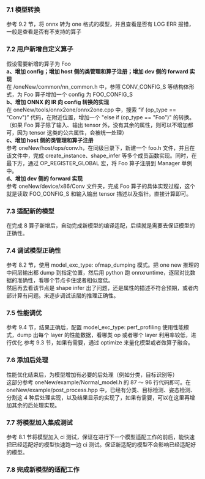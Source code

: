 ### 7.1 模型转换
参考 9.2 节，将 onnx 转为 one 格式的模型，并且查看是否有 LOG ERR 报错，一般是查看是否有不支持的算子

### 7.2 用户新增自定义算子
假设需要新增的算子为 Foo  
**a、增加 config；增加 host 侧的类管理和算子注册；增加 dev 侧的 forward 实现**  
在 /oneNew/common/nn_common.h 中，参照 CONV_CONFIG_S 等结构体形式，为 Foo 算子增加一个 config 为 FOO_CONFIG_S  
**b、增加 ONNX 的 IR 向 config 转换的实现**  
在 oneNew/tools/onnx2one/onnx2one.cpp 中，搜索 “if (op_type == "Conv")” 代码，在附近位置，增加一个 "else if (op_type == "Foo")" 的转换。（如果 Foo 算子除了输入、输出 tensor 外，没有其余的属性，则可以不增加都可，因为 tensor 这类的公共属性，会被统一处理）  
**c、增加 host 侧的类管理和算子注册**   
参考 oneNew/host/ops/conv.h，在同级目录下，新建一个 foo.h 文件，并且在该文件中，完成 create_instance、shape_infer 等多个成员函数实现。同时，在最下方，通过 OP_REGISTER_GLOBAL 宏，将 Foo 算子注册到 Manager 单例中。  
**d、增加 dev 侧的 forward 实现**  
参考 oneNew/device/x86/Conv 文件夹，完成 Foo 算子的具体实现过程，这个就是读取 FOO_CONFIG_S 和输入输出 tensor 描述以及指针。直接计算即可。
### 7.3 适配新的模型
在完成 8 算子新增后，自动完成新模型的编译适配，后续就是需要去保证模型的正确性。  

### 7.4 调试模型正确性
参考 8.2 节，使用 model_exc_type: ofmap_dumping 模式。把 one new 推理的中间层输出都 dump 到指定位置，然后用 python 跑 onnxruntime，逐层对比数据的准确性，看哪个节点卡住或者相似度低。  
然后再去看该节点是 shape infer 出了问题，还是属性的描述不符合预期，或者内部计算有问题。来逐步调试该层的推理正确性。

### 7.5 性能调优
参考 9.4 节，结果正确后，配置 model_exc_type: perf_profiling 使用性能模式，dump 出每个 layer 的性能数据，看哪类 op 或者哪个 layer 利用率较低，进行优化
参考 9.3 节，如果有需要，通过 optimize 来量化模型或者做算子融合。  

### 7.6 添加后处理
性能优化结束后，为模型增加有必要的后处理（例如分类，目标识别等）  
这部分参考 oneNew/example/Normal_model.h 的 87 ～ 96 行代码即可。在 oneNew/example/post_process.hpp 中，已经有分类、目标检测、姿态检测、分割这 4 种后处理实现，以及结果显示的实现了，如果有需要，可以在这里再增加其余的后处理实现。

### 7.7 将模型加入集成测试
参考 8.1 节将模型加入 ci 测试，保证在进行下一个模型适配工作的前后，能快速把已经适配好的模型快速跑一边 ci 测试。保证新适配的模型不会影响已经适配好的模型。  

### 7.8 完成新模型的适配工作
